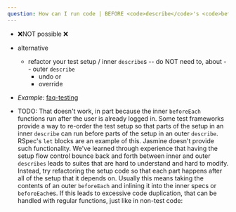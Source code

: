 ```yaml
---
question: How can I run code | BEFORE <code>describe</code>'s <code>beforeEach</code>? Does Jasmine have an equivalent of rspec's <code>let</code>?
---
```


* ❌NOT possible ❌
* alternative
  * refactor your test setup / inner `describe`s  -- do NOT need to, about -- outer `describe` 
    * undo or
    * override 

* _Example:_ [faq-testing](/examples/faq-testing)

* TODO:
That doesn't work, in part because the inner `beforeEach` functions run after the user is already logged in.
Some test frameworks provide a way to re-order the test setup so that parts of the setup in an inner `describe` can run before parts of the setup in an outer `describe`. 
RSpec's `let` blocks are an example of this. 
Jasmine doesn't provide such functionality. 
We've learned through experience that having the setup flow control bounce back and forth between inner and outer `describes` leads to suites that are hard to understand
and hard to modify. 
Instead, try refactoring the setup code so that each part happens after all of the setup that it depends on. 
Usually this means taking the contents of an outer `beforeEach` and inlining it into the inner specs or
`beforeEach`es. 
If this leads to excessive code duplication, that can be handled with regular functions, just like in non-test code:
